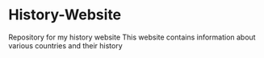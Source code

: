 # History-Website
Repository for my history website
This website contains information about various countries and their history 
